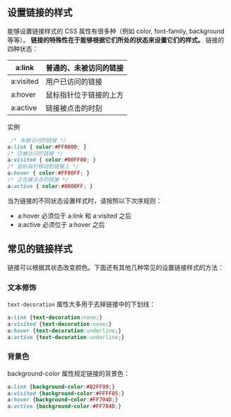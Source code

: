 ## 设置链接的样式
能够设置链接样式的 CSS 属性有很多种（例如 color, font-family, background 等等）。
**链接的特殊性在于能够根据它们所处的状态来设置它们的样式。**
链接的四种状态：

| a:link | 普通的、未被访问的链接 |
| --- | --- |
| a:visited | 用户已访问的链接 |
| a:hover | 鼠标指针位于链接的上方 |
| a:active | 链接被点击的时刻 |

实例
```css
 /* 未被访问的链接 */ 
a:link { color:#FF0000; } 	 
/* 已被访问的链接 */ 
a:visited { color:#00FF00; } 
/* 鼠标指针移动到链接上 */	 
a:hover { color:#FF00FF; } 
/* 正在被点击的链接 */ 
a:active { color:#0000FF; }	 
```
当为链接的不同状态设置样式时，请按照以下次序规则：

- a:hover 必须位于 a:link 和 a:visited 之后
- a:active 必须位于 a:hover 之后
## 常见的链接样式
链接可以根据其状态改变颜色。下面还有其他几种常见的设置链接样式的方法：
### 文本修饰
`text-decoration` 属性大多用于去掉链接中的下划线：
```css
a:link {text-decoration:none;} 
a:visited {text-decoration:none;} 
a:hover {text-decoration:underline;} 
a:active {text-decoration:underline;} 
```
### 背景色
background-color 属性规定链接的背景色：
```css
a:link {background-color:#B2FF99;} 
a:visited {background-color:#FFFF85;} 
a:hover {background-color:#FF704D;} 
a:active {background-color:#FF704D;} 
```

